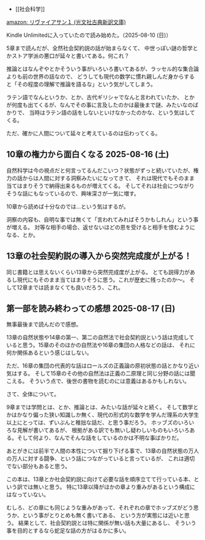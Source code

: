 - [[社会科学]]

[amazon: リヴァイアサン１ (光文社古典新訳文庫)](https://amzn.to/3USw7DD)

Kindle Unlimitedに入っていたので読み始めた。（2025-08-10 (日)）

5章まで読んだが、全然社会契約説の話が始まらなくて、
中世っぽい謎の哲学とかストア学派の悪口が延々と書いてある。何これ？

推論とはなんぞやとかそういう事がいろいろ書いてあるが、ラッセル的な集合論よりも前の世界の話なので、
どうしても現代の数学に慣れ親しんだ身からすると「その程度の理解で推論を語るな」という気がしてしまう。

ラテン語でなんというか、とか、古代ギリシャでなんと言われていたか、
とかが何度も出てくるが、なんでその事に言及したのかは最後まで謎、みたいなのばかりで、
当時はラテン語の話をしないといけなかったのかな、という気はしてくる。

ただ、確かに人間について延々と考えているのは伝わってくる。

## 10章の権力から面白くなる 2025-08-16 (土)

自然科学は今の視点だと何言ってるんだこいつ？状態がずっと続いていたが、権力の話からは人間に対する洞察みたいになってきて、
それは現代でもそのまま当てはまりそうで納得出来るものが増えてくる。
そしてそれは社会につながりそうな話にもなっているので、興味深さが一気に増す。

10章から読めば十分なのでは…という気はするが。

洞察の内容も、自明な事では無くて「言われてみればそうかもしれん」という事が増える。
対等な相手の場合、返せないほどの恩を受けると相手を恨むようになる、とか。

## 13章の社会契約説の導入から突然完成度が上がる！

同じ書籍とは思えないくらい13章から突然完成度が上がる。
とても説得力があるし現代にもそのまま当てはまりそうに思う。これが歴史に残ったのか〜。
そして12章までは読まなくても良いだろう、これ。

## 第一部を読み終わっての感想 2025-08-17 (日)

無事最後まで読んだので感想。

13章の自然状態や14章の第一、第二の自然法で社会契約説という話は完成していると思う。15章のそのほかの自然法や16章の集団の人格などの話は、
それに何か関係あるという感じはしない。

ただ、16章の集団の代表的な話はロールズの正義論の原初状態の話とかなり近い気はする。
そして15章のその他の自然法は正義の二原理と同じ分野の話には聞こえる。
そういう点で、後世の書物を読むのには意義はあるかもしれない。

さて、全体について。

9章までは学問とは、とか、推論とは、みたいな話が延々と続く。
そして数学とかはかなり偏った狭い知識しか無く、現代の形式的な数学を学んだ理系の大学生以上にとっては、ずいぶんと稚拙な話だ、と思う事だろう。
ホッブズのいろいろな見解が書いてあるが、
根拠がある訳でも無いし疑わしいものもいろいろある。そして何より、なんでそんな話をしているのかは不明な事ばかりだ。

あとがきには前半で人間の本性について掘り下げる事で、13章の自然状態の万人の万人に対する闘争、という話につながっていると言っているが、
これは適切でない部分もあると思う。

この本は、13章とか社会契約説に向けて必要な話を順序立てて行っている本、という訳では無いと思う。
特に13章以降がほかの章より重みがあるという構成にはなっていない。

むしろ、どの章にも同じような重みがあって、それぞれの章でホッブズがどう思うか、という事がとりとめも無く書いてある、
という方が実態には近いと思う。
結果として、社会契約説とは特に関係が無い話も大量にあるし、
そういう事を目的とするなら蛇足な話の方がはるかに多い。